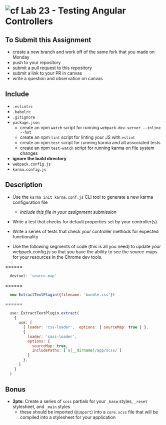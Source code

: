 ![cf](https://i.imgur.com/7v5ASc8.png) Lab 23 - Testing Angular Controllers
======

## To Submit this Assignment
  * create a new branch and work off of the same fork that you made on Monday
  * push to your repository
  * submit a pull request to this repository
  * submit a link to your PR in canvas
  * write a question and observation on canvas

## Include
  * `.eslintrc`
  * `.babelrc`
  * `.gitignore`
  * `package.json`
    * create an npm `watch` script for running `webpack-dev-server --inline --hot`
    * create an npm `lint` script for linting your JS with `eslint`
    * create an npm `test` script for running karma and all associated tests
    * create an npm `test-watch` script for running karma on file system changes
  * **ignore the build directory**
  * `webpack.config.js`
  * `karma.config.js`

## Description
  * Use the `karma init karma.conf.js` CLI tool to generate a new karma configuration file
    * *include this file in your assignment submission*
  * Write a test that checks for default properties set by your controller(s)
  * Write a series of tests that check your controller methods for expected functionality

  * Use the following segments of code (this is all you need) to update your webpack.config.js so that you have the ability to see the source-maps for your resources in the Chrome dev tools.

  ======
  ```javascript
    devtool: 'source-map'
  ```
  ======
  ```javascript
    new ExtractTextPlugin({filename: 'bundle.css'})
  ```
  ======
  ```javascript
    use: ExtractTextPlugin.extract(
      {
        use: [
          { loader: 'css-loader',  options: { sourceMap: true } },
          {
            loader: 'sass-loader',
            options: {
              sourceMap: true,
              includePaths: [`${__dirname}/app/scss/`]
            }
          },
        ]
      }
    )
  ```

## Bonus
  * **2pts:** Create a series of `scss` partials for your `_base` styles, `_reset` stylesheet, and `_main` styles
    * these should be imported (`@import`) into a `core.scss` file that will be compiled into a stylesheet for your application
